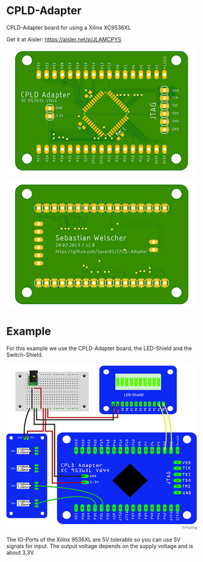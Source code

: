 # CPLD-Adapter

CPLD-Adapter board for using a Xilinx XC9536XL

Get it at Aisler: https://aisler.net/p/JLAMCPYS

![Top-View](images/CPLD_Adapter_top.png) 

![Bottom-View](images/CPLD_Adapter_bottom.png)



# Example

For this example we use the CPLD-Adapter board, the LED-Shield and the Switch-Shield.


![](images/Sketch.png)

The IO-Ports of the Xilinx 9536XL are 5V tolerable so you can use 5V signals for input. 
The output voltage depends on the supply voltage and is about 3,3V. 

